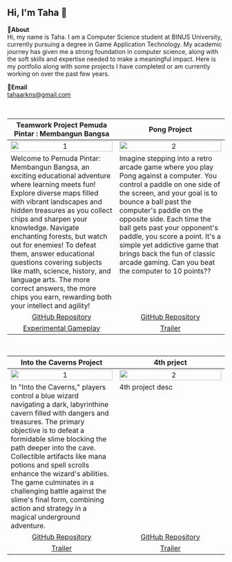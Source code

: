 Hi, I'm Taha 👋
---
**📌About** <br>
Hi, my name is Taha. I am a Computer Science student at BINUS University, currently pursuing a degree in Game Application Technology. My academic journey has given me a strong foundation in computer science, along with the soft skills and expertise needed to make a meaningful impact. Here is my portfolio along with some projects I have completed or am currently working on over the past few years.

**📩Email** <br>
tahaarkns@gmail.com

<br>

<table width="100%">
  <thead>
    <tr>
      <th width="50%" align="center"><a>Teamwork Project Pemuda Pintar :  Membangun Bangsa </a></th> <!--tittle-->
      <th width="50%" align="center"><a>Pong Project</a></th> <!--tittle-->
    </tr>
  </thead>
  <tbody>
    <tr>
      <td align="center">
        <img src="https://tahaarkns.notion.site/image/https%3A%2F%2Fprod-files-secure.s3.us-west-2.amazonaws.com%2Ff788d9fa-15b6-4fa7-a6bb-9adb06ced371%2F1f29415a-ed31-4787-9fa7-a04752889db1%2Fimage.png?table=block&id=111351bb-6c93-8045-9841-f21e8df25f28&spaceId=f788d9fa-15b6-4fa7-a6bb-9adb06ced371&width=1180&userId=&cache=v2" alt="1" style="width:100%;height:auto;">
      </td>
      <td align="center">
        <img src="https://private-user-images.githubusercontent.com/158982279/346267378-882dfbf4-be11-4c17-945e-c0947af7a08c.JPG?jwt=eyJhbGciOiJIUzI1NiIsInR5cCI6IkpXVCJ9.eyJpc3MiOiJnaXRodWIuY29tIiwiYXVkIjoicmF3LmdpdGh1YnVzZXJjb250ZW50LmNvbSIsImtleSI6ImtleTUiLCJleHAiOjE3MjgxMDg1NTUsIm5iZiI6MTcyODEwODI1NSwicGF0aCI6Ii8xNTg5ODIyNzkvMzQ2MjY3Mzc4LTg4MmRmYmY0LWJlMTEtNGMxNy05NDVlLWMwOTQ3YWY3YTA4Yy5KUEc_WC1BbXotQWxnb3JpdGhtPUFXUzQtSE1BQy1TSEEyNTYmWC1BbXotQ3JlZGVudGlhbD1BS0lBVkNPRFlMU0E1M1BRSzRaQSUyRjIwMjQxMDA1JTJGdXMtZWFzdC0xJTJGczMlMkZhd3M0X3JlcXVlc3QmWC1BbXotRGF0ZT0yMDI0MTAwNVQwNjA0MTVaJlgtQW16LUV4cGlyZXM9MzAwJlgtQW16LVNpZ25hdHVyZT1iZmZlZjE3NmI1ZGZmNWZkZTBlZGM1YTE0OTc5NjdiNDFjZTZhY2QzOTllMjg5NzMwNzYzNjYzNGNlMGE5NGY0JlgtQW16LVNpZ25lZEhlYWRlcnM9aG9zdCJ9.BBrcf6ngrBJBEosZktDhKM0IIHLaEZQM1j9WEmo6uXo" alt="2" style="width:100%;height:auto;">
      </td>
    </tr>
    <tr>
      <td valign="text-top"> Welcome to Pemuda Pintar: Membangun Bangsa, an exciting educational adventure where learning meets fun! Explore diverse maps filled with vibrant landscapes and hidden treasures as you collect chips and sharpen your knowledge. Navigate enchanting forests, but watch out for enemies! To defeat them, answer educational questions covering subjects like math, science, history, and language arts. The more correct answers, the more chips you earn, rewarding both your intellect and agility! </td> <!--desc-->
      <td valign="text-top">Imagine stepping into a retro arcade game where you play Pong against a computer. You control a paddle on one side of the screen, and your goal is to bounce a ball past the computer's paddle on the opposite side. Each time the ball gets past your opponent's paddle, you score a point. It's a simple yet addictive game that brings back the fun of classic arcade gaming. Can you beat the computer to 10 points??

</td> <!--desc-->
    </tr>
    <tr>
      <td align="center"><a href="https://tahaarkns.notion.site/tahaarkns-io-10f351bb6c938022825bff9c1fcedbf7#:~:text=ALT-,Teamwork,-Project%20Pemuda%20Pintar">GitHub Repository</a></td> <!--link1-->
      <td align="center"><a href="https://github.com/tahaarkns/PongProject">GitHub Repository</a></td> <!--link2-->
    </tr>
    <tr>
      <td align="center"><a href="https://drive.google.com/file/d/17oNypi6KWSbAC4nvyVtsq50uvpzTU2Eh/view">Experimental Gameplay</a></td> <!--link1-->
      <td align="center"><a href="trailer game ---">Trailer</a></td> <!--link2-->
    </tr>
  </tbody>
</table>


<br>


<table width="100%">
  <thead>
    <tr>
      <th width="50%" align="center"><a>Into the Caverns Project</a></th> <!--tittle 3-->
      <th width="50%" align="center"><a>4th prject</a></th> <!--tittle 4-->
    </tr>
  </thead>
  <tbody>
    <tr>
      <td align="center">
        <img src="https://private-user-images.githubusercontent.com/158982279/346654080-5592aa40-b2b6-4968-affc-b42e7b17a288.JPG?jwt=eyJhbGciOiJIUzI1NiIsInR5cCI6IkpXVCJ9.eyJpc3MiOiJnaXRodWIuY29tIiwiYXVkIjoicmF3LmdpdGh1YnVzZXJjb250ZW50LmNvbSIsImtleSI6ImtleTUiLCJleHAiOjE3Mjc4MzM4NDMsIm5iZiI6MTcyNzgzMzU0MywicGF0aCI6Ii8xNTg5ODIyNzkvMzQ2NjU0MDgwLTU1OTJhYTQwLWIyYjYtNDk2OC1hZmZjLWI0MmU3YjE3YTI4OC5KUEc_WC1BbXotQWxnb3JpdGhtPUFXUzQtSE1BQy1TSEEyNTYmWC1BbXotQ3JlZGVudGlhbD1BS0lBVkNPRFlMU0E1M1BRSzRaQSUyRjIwMjQxMDAyJTJGdXMtZWFzdC0xJTJGczMlMkZhd3M0X3JlcXVlc3QmWC1BbXotRGF0ZT0yMDI0MTAwMlQwMTQ1NDNaJlgtQW16LUV4cGlyZXM9MzAwJlgtQW16LVNpZ25hdHVyZT03OTA1NThlN2YxNTVmNWVjZGIzYzUyNDk1N2FkYTc0MThhYmYxNzJlZjdlMTljYzdiNGI2MjJkYzBiZmFjNDVjJlgtQW16LVNpZ25lZEhlYWRlcnM9aG9zdCJ9._hCl2SPUG54LL8DoN7o219IkRCTLeXcEY3y1eLTKYD8" alt="1" style="width:100%;height:auto;">
      </td>
      <td align="center">
        <img src="---" alt="2" style="width:100%;height:auto;">
      </td>
    </tr>
    <tr>
      <td valign="text-top">In "Into the Caverns," players control a blue wizard navigating a dark, labyrinthine cavern filled with dangers and treasures. The primary objective is to defeat a formidable slime blocking the path deeper into the cave. Collectible artifacts like mana potions and spell scrolls enhance the wizard's abilities. The game culminates in a challenging battle against the slime's final form, combining action and strategy in a magical underground adventure.</td> <!--desc-->
      <td valign="text-top">4th project desc </td> <!--desc-->
    </tr>
    <tr>
      <td align="center"><a href="https://github.com/tahaarkns/Into-the-Caverns">GitHub Repository</a></td> <!--link 3-->
      <td align="center"><a href="---">GitHub Repository</a></td> <!--link 4-->
    </tr>
    <tr>
      <td align="center"><a href="into the caverns trailers">Trailer</a></td> <!--link 3-->
      <td align="center"><a href="4th project trailer">Trailer</a></td> <!--link 4-->
    </tr>
  </tbody>
</table>

